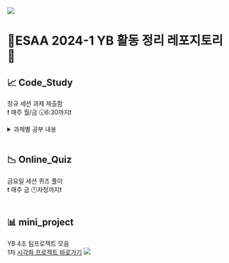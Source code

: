 <img src="https://capsule-render.vercel.app/api?type=waving&color=00462A&height=200&section=header&text=ESAA%202024-1%20YB&fontColor=EFEFEF" />

# 🌱ESAA 2024-1 YB 활동 정리 레포지토리🌱

## 📈 Code_Study
정규 세션 과제 제출함 <br/>
❗ 매주 월/금 🕡6:30까지❗
<br/>
<details>
<summary>과제별 공부 내용</summary>
<div markdown="1">
  
 - Numpy → 0308
 - Pandas → 0311
 - 시각화 → 0315-0318
 - sklearn → 0322-0325
 - 시계열 → 0329
 - 평가 → 0401-0405
 - Classification →
 - Regression →


</div>
</details>

<br/>

## 📉 Online_Quiz
금요일 세션 퀴즈 풀이 <br/>
❗ 매주 금 🕛자정까지❗
<br/> 
<br/> 

## 📊 mini_project
YB 4조 팀프로젝트 모음 <br/>
1차 [시각화 프로젝트 바로가기](https://github.com/Yujini68/ESAA/blob/main/YB%204%EC%A1%B0%20%EC%8B%9C%EA%B0%81%ED%99%94.ipynb)
<img src="https://capsule-render.vercel.app/api?type=waving&color=00462A&height=120&section=footer" />
